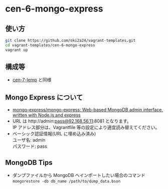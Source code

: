 # cen-6-mongo-express
## 使い方
```bash
git clone https://github.com/oki2a24/vagrant-templates.git
cd vagrant-templates/cen-6-mongo-express
vagrant up
```
## 構成等
- [cen-7-lemp](../cen-6-lamp/README.md) と同様

## Mongo Express について
- [mongo-express/mongo-express: Web-based MongoDB admin interface, written with Node.js and express](https://github.com/mongo-express/mongo-express)
- URL は http://admin:pass@92.168.56.11:8081 となります。  
  IP アドレス部分は、Vagrantfile 等の設定により適宜読み替えてください。
- ベーシック認証情報(URL に埋め込み済み)  
  ユーザ名: admin  
  パスワード: pass

## MongoDB Tips
- ダンプファイルから MongoDB へインポートしたい場合のコマンド  
  `mongorestore -db db_name /path/to/dump_data.bson`
